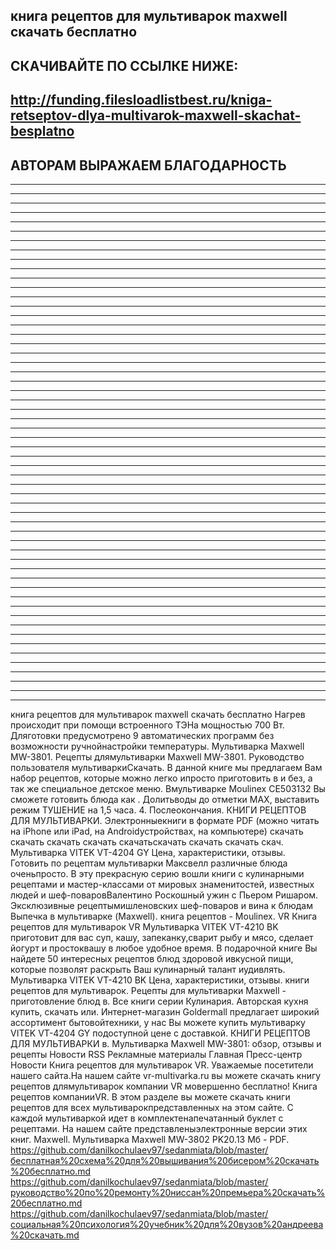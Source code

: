книга рецептов для мультиварок maxwell скачать бесплатно
--------------------------------------------------
СКАЧИВАЙТЕ ПО ССЫЛКЕ НИЖЕ:
--------------------------------------------------
http://funding.filesloadlistbest.ru/kniga-retseptov-dlya-multivarok-maxwell-skachat-besplatno
--------------------------------------------------
АВТОРАМ ВЫРАЖАЕМ БЛАГОДАРНОСТЬ
--------------------------------------------------
--------------------------------------------------
--------------------------------------------------
--------------------------------------------------
--------------------------------------------------
--------------------------------------------------
--------------------------------------------------
--------------------------------------------------
--------------------------------------------------
--------------------------------------------------
--------------------------------------------------
--------------------------------------------------
--------------------------------------------------
--------------------------------------------------
--------------------------------------------------
--------------------------------------------------
--------------------------------------------------
--------------------------------------------------
--------------------------------------------------
--------------------------------------------------
--------------------------------------------------
--------------------------------------------------
--------------------------------------------------
--------------------------------------------------
--------------------------------------------------
--------------------------------------------------
--------------------------------------------------
--------------------------------------------------
--------------------------------------------------
--------------------------------------------------
--------------------------------------------------
--------------------------------------------------
--------------------------------------------------
--------------------------------------------------
--------------------------------------------------
--------------------------------------------------
--------------------------------------------------
--------------------------------------------------
--------------------------------------------------
--------------------------------------------------
--------------------------------------------------
--------------------------------------------------
--------------------------------------------------
--------------------------------------------------
--------------------------------------------------
--------------------------------------------------
--------------------------------------------------
--------------------------------------------------
--------------------------------------------------
--------------------------------------------------
--------------------------------------------------
--------------------------------------------------
--------------------------------------------------
--------------------------------------------------
--------------------------------------------------
--------------------------------------------------
--------------------------------------------------
книга рецептов для мультиварок maxwell скачать бесплатно Нагрев происходит при помощи встроенного ТЭНа мощностью 700 Вт. Дляготовки предусмотрено 9 автоматических программ без возможности ручнойнастройки температуры. Мультиварка Maxwell MW-3801. Рецепты длямультиварки Maxwell MW-3801. Руководство пользователя мультиваркиСкачать. В данной книге мы предлагаем Вам набор рецептов, которые можно легко ипросто приготовить в  и без, а так же специальное детское меню. Вмультиварке Moulinex CE503132 Вы сможете готовить блюда как . Долитьводы до отметки MAX, выставить режим ТУШЕНИЕ на 1,5 часа. 4. Послеокончания. КНИГИ РЕЦЕПТОВ ДЛЯ МУЛЬТИВАРКИ. Электронныекниги в формате PDF (можно читать на iPhone или iPad, на Androidустройствах, на компьютере) скачать скачать скачать скачать скачатьскачать скачать скачать скач. Мультиварка VITEK VT-4204 GY  Цена, характеристики, отзывы. Готовить по рецептам мультиварки Максвелл различные блюда оченьпросто. В эту прекрасную серию вошли книги с кулинарными рецептами и мастер-классами от мировых знаменитостей, известных людей и шеф-поваровВалентино  Роскошный ужин с Пьером Ришаром. Эксклюзивные рецептымишленовских шеф-поваров и вина к блюдам  Выпечка в мультиварке (Maxwell). книга рецептов - Moulinex. VR  Книга рецептов для мультиварок VR
Мультиварка VITEK VT-4210 BK приготовит для вас суп, кашу, запеканку,сварит рыбу и мясо, сделает йогурт и простоквашу в любое удобное время. В подарочной книге Вы найдете 50 интересных рецептов блюд здоровой ивкусной пищи, которые позволят раскрыть Ваш кулинарный талант иудивлять. Мультиварка VITEK VT-4210 BK  Цена, характеристики, отзывы. книги рецептов для мультиварок. Рецепты для мультиварки Maxwell - приготовление блюд в. Все книги серии Кулинария. Авторская кухня купить, скачать или. Интернет-магазин Goldermall предлагает широкий ассортимент бытовойтехники, у нас Вы можете купить мультиварку VITEK VT-4204 GY подоступной цене с доставкой. КНИГИ РЕЦЕПТОВ ДЛЯ МУЛЬТИВАРКИ в. Мультиварка Maxwell MW-3801: обзор, отзывы и рецепты
Новости  RSS  Рекламные материалы  Главная  Пресс-центр  Новости Книга рецептов для мультиварок VR. Уважаемые посетители нашего сайта.На нашем сайте vr-multivarka.ru вы можете скачать книгу рецептов длямультиварок компании VR мовершенно бесплатно! Книга рецептов компанииVR. В этом разделе вы можете скачать книги рецептов для всех мультиварокпредставленных на этом сайте. С каждой мультиваркой идет в комплектенапечатанный буклет с рецептами. На нашем сайте представленыэлектронные версии этих книг. Maxwell. Мультиварка Maxwell MW-3802 PK20.13 Мб - PDF.
https://github.com/danilkochulaev97/sedanmiata/blob/master/бесплатная%20схема%20для%20вышивания%20бисером%20скачать%20бесплатно.md
https://github.com/danilkochulaev97/sedanmiata/blob/master/руководство%20по%20ремонту%20ниссан%20премьера%20скачать%20бесплатно.md
https://github.com/danilkochulaev97/sedanmiata/blob/master/социальная%20психология%20учебник%20для%20вузов%20андреева%20скачать.md